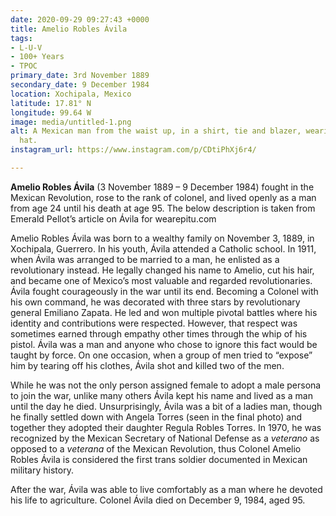 ```yaml
---
date: 2020-09-29 09:27:43 +0000
title: Amelio Robles Ávila
tags:
- L-U-V
- 100+ Years
- TPOC
primary_date: 3rd November 1889
secondary_date: 9 December 1984
location: Xochipala, Mexico
latitude: 17.81° N
longitude: 99.64 W
image: media/untitled-1.png
alt: A Mexican man from the waist up, in a shirt, tie and blazer, wearing a stetson
  hat.
instagram_url: https://www.instagram.com/p/CDtiPhXj6r4/

---
```

**Amelio Robles Ávila** (3 November 1889 – 9 December 1984) fought in the Mexican Revolution, rose to the rank of colonel, and lived openly as a man from age 24 until his death at age 95. The below description is taken from Emerald Pellot’s article on Ávila for wearepitu.com

Amelio Robles Ávila was born to a wealthy family on November 3, 1889, in Xochipala, Guerrero. In his youth, Ávila attended a Catholic school. In 1911, when Ávila was arranged to be married to a man, he enlisted as a revolutionary instead. He legally changed his name to Amelio, cut his hair, and became one of Mexico’s most valuable and regarded revolutionaries. Ávila fought courageously in the war until its end. Becoming a Colonel with his own command, he was decorated with three stars by revolutionary general Emiliano Zapata. He led and won multiple pivotal battles where his identity and contributions were respected. However, that respect was sometimes earned through empathy other times through the whip of his pistol. Ávila was a man and anyone who chose to ignore this fact would be taught by force. On one occasion, when a group of men tried to “expose” him by tearing off his clothes, Ávila shot and killed two of the men.

While he was not the only person assigned female to adopt a male persona to join the war, unlike many others Ávila kept his name and lived as a man until the day he died. Unsurprisingly, Ávila was a bit of a ladies man, though he finally settled down with Angela Torres (seen in the final photo) and together they adopted their daughter Regula Robles Torres. In 1970, he was recognized by the Mexican Secretary of National Defense as a _veterano_ as opposed to a _veterana_ of the Mexican Revolution, thus Colonel Amelio Robles Ávila is considered the first trans soldier documented in Mexican military history.

After the war, Ávila was able to live comfortably as a man where he devoted his life to agriculture. Colonel Ávila died on December 9, 1984, aged 95.